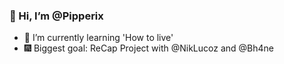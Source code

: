 ### 👋 Hi, I’m @Pipperix
- 🌱 I’m currently learning 'How to live'
- 🎆 Biggest goal: ReCap Project with @NikLucoz and @Bh4ne

<!---
- 👀 I’m interested in ...
- 💞️ I’m looking to collaborate on ...
- 📫 How to reach me ...


Pipperix/Pipperix is a ✨ special ✨ repository because its `README.md` (this file) appears on your GitHub profile.
You can click the Preview link to take a look at your changes.
--->
